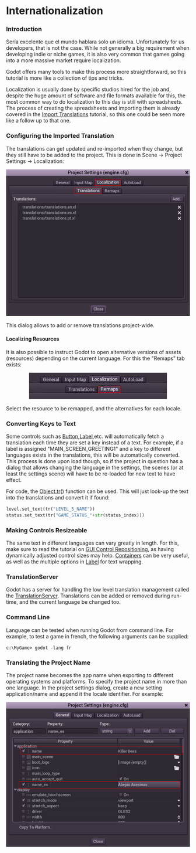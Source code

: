 # Internationalization

### Introduction

Sería excelente que el mundo hablara solo un idioma. Unfortunately for us developers, that is not the case. While not generally a big requirement when developing indie or niche games, it is also very common that games going into a more massive market require localization.

Godot offers many tools to make this process more straightforward, so this tutorial is more like a collection of tips and tricks.

Localization is usually done by specific studios hired for the job and, despite the huge amount of software and file formats available for this, the most common way to do localization to this day is still with spreadsheets. The process of creating the spreadsheets and importing them is already covered in the [Import Translations](import_translation) tutorial, so this one could be seen more like a follow up to that one.

### Configuring the Imported Translation

The translations can get updated and re-imported when they change, but they still have to be added to the project. This is done in Scene -> Project Settings -> Localization:

<p align="center"><img src="images/localization_dialog.png"></p>

This dialog allows to add or remove translations project-wide.

#### Localizing Resources

It is also possible to instruct Godot to open alternative versions of assets (resources) depending on the current language. For this the "Remaps" tab exists:

<p align="center"><img src="images/localization_remaps.png"></p>

Select the resource to be remapped, and the alternatives for each locale.

### Converting Keys to Text

Some controls such as [Button](class_button),[Label](class_label),etc. will automatically fetch a translation each time they are set a key instead of a text. For example, if a label is assigned "MAIN_SCREEN_GREETING1" and a key to different languages exists in the translations, this will be automatically converted. This process is done upon load though, so if the project in question has a dialog that allows changing the language in the settings, the scenes (or at least the settings scene) will have to be re-loaded for new text to have effect.

For code, the [Object.tr](class_object#tr)() function can be used. This will just look-up the text into the translations and convert it if found:

```python
level.set_text(tr("LEVEL_5_NAME"))
status.set_text(tr("GAME_STATUS_"+str(status_index)))
```

### Making Controls Resizeable

The same text in different languages can vary greatly in length. For this, make sure to read the tutorial on [GUI Control Repositioning](tutorial_gui_repositioning), as having dynamically adjusted control sizes may help. [Containers](class_container) can be very useful, as well as the multiple options in [Label](class_label) for text wrapping.

### TranslationServer

Godot has a server for handling the low level translation management called the [TranslationServer](class_translationserver). Translations can be added or removed during run-time, and the current language be changed too.

### Command Line

Language can be tested when running Godot from command line. For example, to test a game in french, the following arguments can be supplied:

```
c:\MyGame> godot -lang fr
```

### Translating the Project Name

The project name becomes the app name when exporting to different operating systems and platforms. To specify the project name in more than one language. In the project settings dialog, create a new setting application/name and append it the locale identifier. For example:

<p align="center"><img src="images/localized_name.png"></p>

